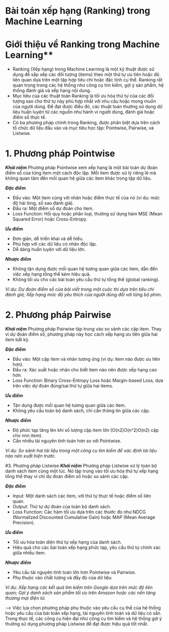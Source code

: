 # Bài toán xếp hạng (Ranking) trong Machine Learning

# Giới thiệu về Ranking trong Machine Learning**
- Ranking (Xếp hạng) trong Machine Learning là một kỹ thuật được sử dụng để sắp xếp các đối tượng (items) theo một thứ tự ưu tiên hoặc độ liên quan dựa trên một tập hợp tiêu chí hoặc đặc tính cụ thể. Ranking rất quan trọng trong các hệ thống như công cụ tìm kiếm, gợi ý sản phẩm, hệ thống đánh giá và xếp hạng nội dung.
- Mục tiêu của các thuật toán Ranking là tối ưu hóa thứ tự của các đối tượng sao cho thứ tự này phù hợp nhất với nhu cầu hoặc mong muốn của người dùng. Để đạt được điều đó, các thuật toán thường sử dụng dữ liệu huấn luyện từ các nguồn như hành vi người dùng, đánh giá hoặc điểm số thực tế.
- Có ba phương pháp chính trong Ranking, được phân biệt dựa trên cách tổ chức dữ liệu đầu vào và mục tiêu học tập: Pointwise, Pairwise, và Listwise.

# 1. Phương pháp Pointwise
_**Khái niệm**_
Phương pháp Pointwise xem xếp hạng là một bài toán dự đoán điểm số của từng item một cách độc lập. Mỗi item được xử lý riêng lẻ mà không quan tâm đến mối quan hệ giữa các item khác trong tập dữ liệu.

_**Đặc điểm**_
- Đầu vào: Một item cùng với nhãn hoặc điểm thực tế của nó (ví dụ: mức độ hài lòng, số sao đánh giá).
- Đầu ra: Một điểm số dự đoán cho item.
- Loss Function: Hồi quy hoặc phân loại, thường sử dụng hàm MSE (Mean Squared Error) hoặc Cross-Entropy.

_**Ưu điểm**_
- Đơn giản, dễ triển khai và dễ hiểu.
- Phù hợp với các dữ liệu có nhãn độc lập.
- Dễ dàng huấn luyện với dữ liệu lớn.

_**Nhược điểm**_
- Không tận dụng được mối quan hệ tương quan giữa các item, dẫn đến việc xếp hạng tổng thể kém hiệu quả.
- Không tối ưu cho các bài toán yêu cầu thứ tự tổng thể (global ranking).
  
_Ví dụ: Dự đoán điểm số của bài viết trong một cuộc thi dựa trên tiêu chí đánh giá; Xếp hạng mức độ yêu thích của người dùng đối với từng bộ phim._


# 2. Phương pháp Pairwise
_**Khái niệm**_
Phương pháp Pairwise tập trung vào so sánh các cặp item. Thay vì dự đoán điểm số, phương pháp này học cách xếp hạng ưu tiên giữa hai item bất kỳ.

_**Đặc điểm**_
- Đầu vào: Một cặp item và nhãn tương ứng (ví dụ: item nào được ưu tiên hơn).
- Đầu ra: Xác suất hoặc nhãn cho biết item nào nên được xếp hạng cao hơn.
- Loss Function: Binary Cross-Entropy Loss hoặc Margin-based Loss, dựa trên việc dự đoán đúng/sai thứ tự giữa hai items.

_**Ưu điểm**_
- Tận dụng được mối quan hệ tương quan giữa các item.
- Không yêu cầu toàn bộ danh sách, chỉ cần thông tin giữa các cặp.

_**Nhược điểm**_
- Độ phức tạp tăng lên khi số lượng cặp item lớn (O(n2)O(n^2)O(n2) cặp cho nnn item).
- Cần nhiều tài nguyên tính toán hơn so với Pointwise.

_Ví dụ: So sánh hai tài liệu trong một công cụ tìm kiếm để xác định tài liệu nào nên xuất hiện trước._


#3. Phương pháp Listwise
_**Khái niệm**_
Phương pháp Listwise xử lý toàn bộ danh sách item cùng một lúc. Nó tập trung vào tối ưu hóa thứ tự xếp hạng tổng thể thay vì chỉ dự đoán điểm số hoặc so sánh các cặp.

_**Đặc điểm**_
- Input: Một danh sách các item, với thứ tự thực tế hoặc điểm số liên quan.
- Output: Thứ tự dự đoán của toàn bộ danh sách.
- Loss Function: Các hàm tối ưu dựa trên các thước đo như NDCG (Normalized Discounted Cumulative Gain) hoặc MAP (Mean Average Precision).

_**Ưu điểm**_
- Tối ưu hóa toàn diện thứ tự xếp hạng của danh sách.
- Hiệu quả cho các bài toán xếp hạng phức tạp, yêu cầu thứ tự chính xác giữa nhiều item.

_**Nhược điểm**_
- Yêu cầu tài nguyên tính toán lớn hơn Pointwise và Pairwise.
- Phụ thuộc vào chất lượng và đầy đủ của dữ liệu.

_Ví dụ_: _Xếp hạng các kết quả tìm kiếm trên Google dựa trên mức độ liên quan; Gợi ý danh sách sản phẩm tối ưu trên Amazon hoặc các nền tảng thương mại điện tử._

--> Việc lựa chọn phương pháp phụ thuộc vào yêu cầu cụ thể của hệ thống hoặc yêu cầu của bài toán xếp hạng, tài nguyên tính toán và dữ liệu có sẵn. Trong thực tế, các công cụ hiện đại như công cụ tìm kiếm và hệ thống gợi ý thường sử dụng phương pháp Listwise để đạt được hiệu quả tốt nhất.
